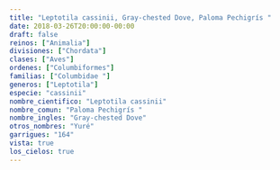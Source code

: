 ```yaml
---
title: "Leptotila cassinii, Gray-chested Dove, Paloma Pechigrís "
date: 2018-03-26T20:00:00-00:00
draft: false
reinos: ["Animalia"]
divisiones: ["Chordata"]
clases: ["Aves"]
ordenes: ["Columbiformes"]
familias: ["Columbidae "]
generos: ["Leptotila"]
especie: "cassinii"
nombre_cientifico: "Leptotila cassinii"
nombre_comun: "Paloma Pechigrís "
nombre_ingles: "Gray-chested Dove"
otros_nombres: "Yuré"
garrigues: "164"
vista: true
los_cielos: true
---
```

